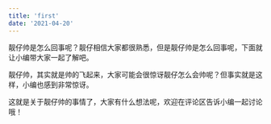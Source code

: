 ```yaml
---
title: 'first'
date: '2021-04-20'
---
```

靓仔帅是怎么回事呢？靓仔相信大家都很熟悉，但是靓仔帅是怎么回事呢，下面就让小编带大家一起了解吧。

靓仔帅，其实就是帅的飞起来，大家可能会很惊讶靓仔怎么会帅呢？但事实就是这样，小编也感到非常惊讶。

这就是关于靓仔帅的事情了，大家有什么想法呢，欢迎在评论区告诉小编一起讨论哦！
